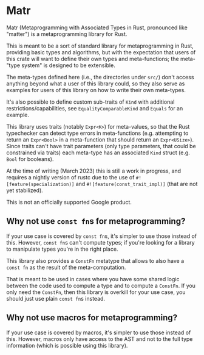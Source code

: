# Matr

Matr (Metaprogramming with Associated Types in Rust, pronounced like "matter") is a metaprogramming library for Rust.

This is meant to be a sort of standard library for metaprogramming in Rust, providing basic types and algorithms,
but with the expectation that users of this crate will want to define their own types and meta-functions; the
meta-"type system" is designed to be extensible.

The meta-types defined here (i.e., the directories under `src/`) don't access anything beyond what a user of this
library could, so they also serve as examples for users of this library on how to write their own meta-types.

It's also possible to define custom sub-traits of `Kind` with additional restrictions/capabilities, see
`EqualityComparableKind` and `Equals` for an example.

This library uses traits (notably `Expr<K>`) for meta-values, so that the Rust typechecker can detect type
errors in meta-functions (e.g. attempting to return an `Expr<Bool>` in a meta-function that should return an
`Expr<USize>`). Since traits can't have trait parameters (only type parameters, that could be constrained via
traits) each meta-type has an associated `Kind` struct (e.g. `Bool` for booleans).

At the time of writing (March 2023) this is still a work in progress, and requires a nightly version of rustc
due to the use of `#![feature(specialization)]` and `#![feature(const_trait_impl)]` (that are not yet stabilized).

This is not an officially supported Google product.

## Why not use `const fn`s for metaprogramming?

If your use case is covered by `const fn`s, it's simpler to use those instead of this.
However, `const fn`s can't compute types; if you're looking for a library to manipulate types you're in the right
place.

This library also provides a `ConstFn` metatype that allows to also have a `const fn` as the result of the
meta-computation. 

That is meant to be used in cases where you have some shared logic between the code used to compute a type
and to compute a `ConstFn`. If you only need the `ConstFn`, then this library is overkill for your use case, you
should just use plain `const fn`s instead.

## Why not use macros for metaprogramming?

If your use case is covered by macros, it's simpler to use those instead of this.
However, macros only have access to the AST and not to the full type information (which is possible using this library). 
